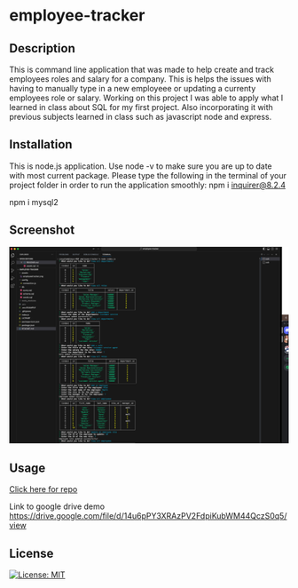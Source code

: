 # employee-tracker

## Description 
This is command line application that was made to help create and track employees roles and salary for a company. This is helps the issues with having to manually type in a new employeee or updating a currenty employees role or salary. Working on this project I was able to apply what I learned in class about SQL for my first project. Also incorporating it with previous subjects learned in class such as javascript node and express.

## Installation 

This is node.js application. Use node -v to make sure you are up to date with most current package.
Please type the following in the terminal of your project folder in order to run the application smoothly:
npm i inquirer@8.2.4

npm i mysql2

## Screenshot

<img src="https://github.com/jtpham13/employee-tracker/blob/main/assets/employeetracker2.png"/>

## Usage 

[Click here for repo](https://github.com/jtpham13/employee-tracker)

Link to google drive demo https://drive.google.com/file/d/14u6pPY3XRAzPV2FdpiKubWM44QczS0q5/view

## License 

[![License: MIT](https://img.shields.io/badge/License-MIT-yellow.svg)](https://opensource.org/licenses/MIT)

